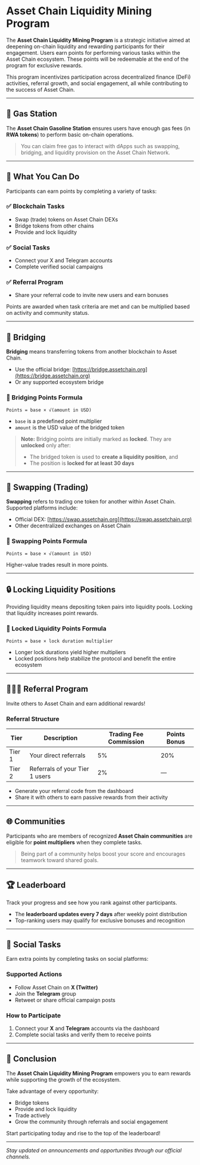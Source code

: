 
# Asset Chain Liquidity Mining Program

The **Asset Chain Liquidity Mining Program** is a strategic initiative aimed at deepening on-chain liquidity and rewarding participants for their engagement. Users earn points for performing various tasks within the Asset Chain ecosystem. These points will be redeemable at the end of the program for exclusive rewards.

This program incentivizes participation across decentralized finance (DeFi) activities, referral growth, and social engagement, all while contributing to the success of Asset Chain.

---

## 🚀 Gas Station

The **Asset Chain Gasoline Station** ensures users have enough gas fees (in **RWA tokens**) to perform basic on-chain operations.

> You can claim free gas to interact with dApps such as swapping, bridging, and liquidity provision on the Asset Chain Network.

---

## 🎯 What You Can Do

Participants can earn points by completing a variety of tasks:

### ✅ Blockchain Tasks
- Swap (trade) tokens on Asset Chain DEXs
- Bridge tokens from other chains
- Provide and lock liquidity

### ✅ Social Tasks
- Connect your X and Telegram accounts
- Complete verified social campaigns

### ✅ Referral Program
- Share your referral code to invite new users and earn bonuses

Points are awarded when task criteria are met and can be multiplied based on activity and community status.

---

## 🌉 Bridging

**Bridging** means transferring tokens from another blockchain to Asset Chain.

- Use the official bridge: [https://bridge.assetchain.org](https://bridge.assetchain.org)
- Or any supported ecosystem bridge

### 🧮 Bridging Points Formula

```text
Points = base × √(amount in USD)
```

- `base` is a predefined point multiplier
- `amount` is the USD value of the bridged token

> **Note:** Bridging points are initially marked as **locked**. They are **unlocked** only after:
> - The bridged token is used to **create a liquidity position**, and
> - The position is **locked for at least 30 days**

---

## 🔄 Swapping (Trading)

**Swapping** refers to trading one token for another within Asset Chain. Supported platforms include:

- Official DEX: [https://swap.assetchain.org](https://swap.assetchain.org)
- Other decentralized exchanges on Asset Chain

### 🧮 Swapping Points Formula

```text
Points = base × √(amount in USD)
```

Higher-value trades result in more points.

---

## 🔒 Locking Liquidity Positions

Providing liquidity means depositing token pairs into liquidity pools. Locking that liquidity increases point rewards.

### 🧮 Locked Liquidity Points Formula

```text
Points = base × lock duration multiplier
```

- Longer lock durations yield higher multipliers
- Locked positions help stabilize the protocol and benefit the entire ecosystem

---

## 🧑‍🤝‍🧑 Referral Program

Invite others to Asset Chain and earn additional rewards!

### Referral Structure

| Tier | Description | Trading Fee Commission | Points Bonus |
|------|-------------|------------------------|---------------|
| Tier 1 | Your direct referrals | 5% | 20% |
| Tier 2 | Referrals of your Tier 1 users | 2% | — |

- Generate your referral code from the dashboard
- Share it with others to earn passive rewards from their activity

---

## 🌐 Communities

Participants who are members of recognized **Asset Chain communities** are eligible for **point multipliers** when they complete tasks.

> Being part of a community helps boost your score and encourages teamwork toward shared goals.

---

## 🏆 Leaderboard

Track your progress and see how you rank against other participants.

- The **leaderboard updates every 7 days** after weekly point distribution
- Top-ranking users may qualify for exclusive bonuses and recognition

---

## 📣 Social Tasks

Earn extra points by completing tasks on social platforms:

### Supported Actions
- Follow Asset Chain on **X (Twitter)**
- Join the **Telegram** group
- Retweet or share official campaign posts

### How to Participate
1. Connect your **X** and **Telegram** accounts via the dashboard
2. Complete social tasks and verify them to receive points

---

## 🎁 Conclusion

The **Asset Chain Liquidity Mining Program** empowers you to earn rewards while supporting the growth of the ecosystem.

Take advantage of every opportunity:
- Bridge tokens
- Provide and lock liquidity
- Trade actively
- Grow the community through referrals and social engagement

Start participating today and rise to the top of the leaderboard!

---

_Stay updated on announcements and opportunities through our official channels._
